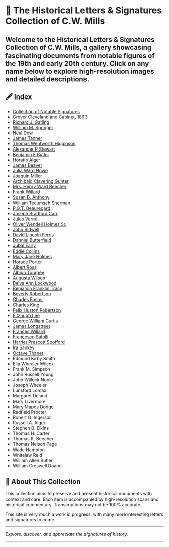 # 📜 The Historical Letters & Signatures Collection of C.W. Mills

Welcome to the **Historical Letters & Signatures Collection of C.W. Mills**, a gallery showcasing fascinating documents from notable figures of the 19th and early 20th century. Click on any name below to explore high-resolution images and detailed descriptions.
---

## 🖋️ Index

- [Collection of Notable Signatures](signatures.md)
- [Grover Cleveland and Cabinet, 1893](cleveland.md)
- [Richard J. Gatling](gatling.md)
- [William M. Springer](springer.md)
- [Neal Dow](dow.md)
- [James Tanner](tanner.md)
- [Thomas Wentworth Higginson](higginson.md)
- [Alexander P Stewart](stewart.md)
- [Benjamin F Butler](butler.md)
- [Horatio Alger](alger.md)
- [James Beaver](beaver.md)
- [Julia Ward Howe](howe.md)
- [Joaquin Miller](miller.md)
- [Archibald Clavering Gunter](gunter.md)
- [Mrs. Henry Ward Beecher](beecher.md)
- [Frank Willard](willard.md)
- [Susan B. Anthony](anthony.md)
- [William Tecumseh Sherman](sherman.md)
- [P.G.T. Beauregard](beauregard.md)
- [Joseph Bradford Carr](carr.md)
- [Jules Verne](verne.md)
- [Oliver Wendell Holmes Sr.](holmes.md)
- [John Bidwell](bidwell.md)
- [David Lincoln Ferris](ferris.md)
- [Danniel Butterfield](butterfield.md)
- [Jubal Early](early.md)
- [Eddie Collins](collins.md)
- [Mary Jane Holmes](mjholmes.md)
- [Horace Porter](porter.md)
- [Albert Ross](ross.md)
- [Albion Tourgée](tourgee.md)
- [Augusta Wilson](wilson.md)
- [Belva Ann Lockwood](lockwood.md)
- [Benjamin Franklin Tracy](tracy.md)
- [Beverly Robertson](robertson.md)
- [Charles Foster](foster.md)
- [Charles King](king.md)
- [Felix Huston Robertson](fhrobertson.md)
- [Fitzhugh Lee](lee.md)
- [George William Curtis](curtis.md)
- [James Longstreet](longstreet.md)
- [Frances Willard](franceswillard.md)
- [Francesco Satolli](satolli.md)
- [Harriet Prescott Spofford](spofford.md)
- [Ira Sankey](sankey.md)
- [Octave Thanet](thanet.md)
- Edmund Kirby Smith
- Ella Wheeler Wilcox
- Frank M. Simpson
- John Russell Young
- John Willock Noble
- Joseph Wheeler
- Lunsford Lomax
- Margaret Deland
- Mary Livermore
- Mary Mapes Dodge
- Redfield Procter
- Robert G. Ingersoll
- Russell A. Alger
- Stephen B. Elkins
- Thomas H. Carter
- Thomas K. Beecher
- Thomas Nelson Page
- Wade Hampton
- Whitelaw Reid
- William Allen Butler
- William Croswell Doane



## 🔎 About This Collection

This collection aims to preserve and present historical documents with context and care. Each item is accompanied by high-resolution scans and historical commentary. Transcriptions may not be 100% accurate.

This site is very much a work in progress, with many more interesting letters and signatures to come.

---

*Explore, discover, and appreciate the signatures of history.*

---
